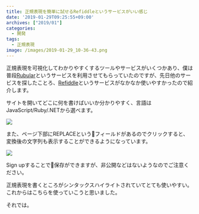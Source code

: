 ```yaml
---
title: 正規表現を簡単に試せるRefiddleというサービスがいい感じ
date: '2019-01-29T09:25:55+09:00'
archives: ["2019/01"]
categories:
  - 開発
tags:
  - 正規表現
image: /images/2019-01-29_10-36-43.png
---
```

正規表現を可視化してわかりやすくするツールやサービスがいくつかあり、僕は普段[Rubular](https://rubular.com/)というサービスを利用させてもらっていたのですが、先日他のサービスを探したことろ、[Refiddle](http://refiddle.com/)というサービスがなかなか使いやすかったので紹介します。

<!--more-->

サイトを開いてどこに何を書けばいいか分かりやすく、言語はJavaScript/Ruby/.NETから選べます。

![](/images/_2019-01-29_10.32.30.png)

また、ページ下部にREPLACEというフィールドがあるのでクリックすると、変換後の文字列も表示することができるようになっています。

![](/images/2019-01-29_10-35-17.png)

Sign upすることで保存ができますが、非公開などはないようなのでご注意ください。

正規表現を書くところがシンタックスハイライトされていてとても使いやすい。これからはこちらを使っていこうと思いました。

それでは。
